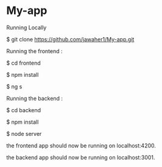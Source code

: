 # My-app

Running Locally 



$ git clone https://github.com/jawaher1/My-app.git




Running the frontend : 



$ cd frontend



$ npm install



$ ng s



Running the backend : 



$ cd backend



$ npm install



$ node server

the frontend app should now be running on localhost:4200.



the backend app should now be running on localhost:3001.
